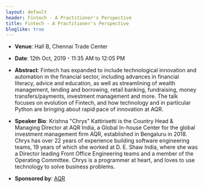 ```yaml
---
layout: default
header: Fintech - A Practitioner's Perspective
title: Fintech - A Practitioner's Perspective
bloglike: true
---
```


  * **Venue**: Hall B, Chennai Trade Center
  
  * **Date**: 12th Oct, 2019 - 11:35 AM to 12:05 PM

  * **Abstract**: Fintech has expanded to include technological innovation and automation in the financial sector, including advances in financial literacy, advice and education, as well as streamlining of wealth management, lending and borrowing, retail banking, fundraising, money transfers/payments, investment management and more. The talk focuses on evolution of Fintech, and how technology and in particular Python are bringing about rapid pace of innovation at AQR.

  * **Speaker Bio**: Krishna "Chrys" Kattirisetti is the Country Head & Managing Director at AQR India, a Global In-house Center for the global investment management firm AQR, established in Bengaluru in 2018. Chrys has over 22 years of experience building software engineering teams, 19 years of which she worked at D. E. Shaw India, where she was a Director leading Front Office Engineering teams and a member of the Operating Committee. Chrys is a programmer at heart, and loves to use technology to solve business problems.

  * **Sponsored by**: <a href="https://www.aqr.com/" target="_blank">AQR</a>